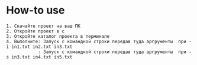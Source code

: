 # How-to use
    1. Cкачайте проект на ваш ПК
    2. Откройте проект в c
    3. Откройте каталог проекта в терминале
    4. Выполните: Запуск с командной строки передав туда аргрументы  при -i in1.txt in2.txt in3.txt
                : Запуск с командной строки передав туда аргрументы  при -s in3.txt in4.txt in5.txt
